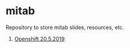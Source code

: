 # mitab
Repository to store mitab slides, resources, etc. 

1. [Openshift 20.5.2019](mitab_20.5.2019/Openshift_25.5.2019.md)
